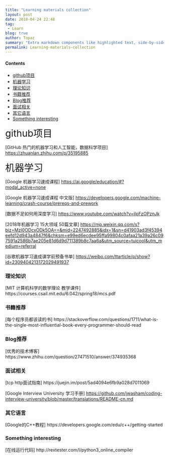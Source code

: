 ```yaml
---
title: "Learning materials collection"
layout: post
date: 2018-04-24 22:48
tag:
 - Learn
blog: true
author: Topaz
summary: "Extra markdown components like highlighted text, side-by-side items, starring/highlighting a blog or project, and embedding gists, videos etc"
permalink: Learning-materials-collection
---
```


#### Contents
- [github项目](#c1)
- [机器学习](#c2)
- [理论知识](#c3)
- [书籍推荐](#c4)
- [Blog推荐](#c5)
- [面试相关](#c6)
- [其它语言](#c7)
- [Something interesting](#c8)



<span style="font-size: 30" id="c1">github项目</span>

[GitHub 热门的机器学习和人工智能，数据科学项目] https://zhuanlan.zhihu.com/p/35195885


<span style="font-size: 30" id="c2">机器学习</span>

[Google 机器学习速成课程] 	https://ai.google/education/#?modal_active=none

[Google 机器学习速成课程 中文版] 	https://developers.google.com/machine-learning/crash-course/prereqs-and-prework

[数据不足如何用深度学习]		https://www.youtube.com/watch?v=ilpFzOPznJk

[2018年机器学习 15大领域 50篇文章]		https://mp.weixin.qq.com/s?biz=MzI0ODcxODk5OA==&mid=2247492885&idx=1&sn=d41903ad3f45394eefd12d943a4847f6&chksm=e99ed6ecdee95ffa99804c0afaa21a39a26c097591a2586b7ae205e81d6d9d711389b8c7aa6a&utm_source=tuicool&utm_medium=referral

[谷歌机器学习速成课学前预备书单]		https://weibo.com/ttarticle/p/show?id=2309404213172029491937


### 理论知识
<span id="c3">
[MIT 计算机科学的数学理论 教学课件]  https://courses.csail.mit.edu/6.042/spring18/mcs.pdf
</span>

### 书籍推荐
<span id="c4">
[每个程序员都该读的书]	https://stackoverflow.com/questions/1711/what-is-the-single-most-influential-book-every-programmer-should-read
</span>

### Blog推荐
<span id="c5">
[优秀的技术博客]	https://www.zhihu.com/question/27471510/answer/374935368
</span>

### 面试相关
<span id="c6">
[tcp http面试指南]	https://juejin.im/post/5ad4094e6fb9a028d7011069

[Google Interview University 学习手册] https://github.com/jwasham/coding-interview-university/blob/master/translations/README-cn.md
</span>

### 其它语言
<span id="c7">
[Google的C++教程]  https://developers.google.com/edu/c++/getting-started
</span>

### Something interesting
<span id="c8">
[在线运行代码] http://rextester.com/l/python3_online_compiler
</span>


